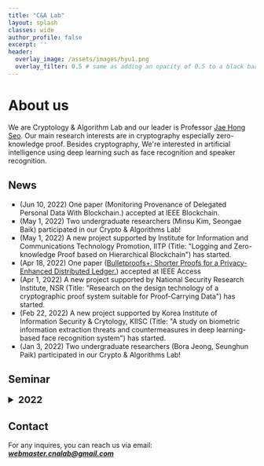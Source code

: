 ```yaml
---
title: "C&A Lab"
layout: splash
classes: wide
author_profile: false
excerpt: ''
header:
  overlay_image: /assets/images/hyu1.png
  overlay_filter: 0.5 # same as adding an opacity of 0.5 to a black background
---
```


# About us

We are Cryptology & Algorithm Lab and our leader is Professor [Jae Hong Seo](https://sites.google.com/site/jhsbhs/). Our main research interests are in cryptography especially zero-knowledge proof. Besides cryptography, We're interested in artificial intelligence using deep learning such as face recognition and speaker recognition.

## News

<ul type="square">  
    <li>
        (Jun 10, 2022) One paper (Monitoring Provenance of Delegated Personal Data With Blockchain.) accepted at IEEE Blockchain.
    </li>
    <li>
        (May 1, 2022) Two undergraduate researchers (Minsu Kim, Seongae Baik) participated in our Crypto & Algorithms Lab!
    </li>
    <li>
        (May 1, 2022) A new project supported by Institute for Information and Communications Technology Promotion, IITP (Title: "Logging and Zero-knowledge Proof based on Hierarchical Blockchain") has started.
    </li>
    <li>
        (Apr 18, 2022) One paper (<A href="https://ieeexplore.ieee.org/document/9758733">Bulletproofs+: Shorter Proofs for a Privacy-Enhanced Distributed Ledger.</A>) accepted at IEEE Access
    </li>
    <li>
        (Apr 1, 2022) A new project supported by National Security Research Institute, NSR (Title: "Research on the design technology of a cryptographic proof system suitable for Proof-Carrying Data") has started.
    </li>  
    <li>
        (Feb 22, 2022) A new project supported by Korea Institute of Information Security & Crytology, KIISC (Title: "A study on biometric information extraction threats and countermeasures in deep learning-based face recognition system") has started.
    </li>
    <li>
        (Jan 3, 2022) Two undergraduate researchers (Bora Jeong, Seunghun Paik) participated in our Crypto & Algorithms Lab!
    </li>
   
</ul>    

## Seminar

<details>
    <summary style="font-size:1.2rem; font-weight:bold;">
        2022
    </summary>
        <style type="text/css">
  .tg  {border:none;border-collapse:collapse;border-spacing:0;}
  .tg td{border-style:solid;border-width:0px;font-family:Arial, sans-serif;font-size:14px;overflow:hidden;
    padding:10px 5px;word-break:normal;}
  .tg th{border-style:solid;border-width:0px;font-family:Arial, sans-serif;font-size:14px;font-weight:normal;
    overflow:hidden;padding:10px 5px;word-break:normal;}
  .tg .tg-djqc{background-color:#FFF;color:#000000;text-align:center;vertical-align:top}
  .tg .tg-7un6{background-color:#ffffff;color:#000000;text-align:center;vertical-align:top}
  .tg .tg-x5q1{background-color:#ffffff;border-color:inherit;color:#000000;text-align:center;vertical-align:middle}
  .tg .tg-af47{background-color:#ffffff;border-color:inherit;color:#000000;text-align:center;vertical-align:top}
  .tg .tg-sp3z{background-color:#ffffff;border-color:inherit;color:#000000;font-family:"Arial Black", Gadget, sans-serif !important;
    text-align:center;vertical-align:top}
  .tg .tg-hle0{background-color:#ffffff;border-color:inherit;color:#000000;font-weight:bold;text-align:center;vertical-align:top}
  .tg .tg-scrz{background-color:#ffffff;color:#000000;font-weight:bold;text-align:center;vertical-align:top}
  .tg .tg-p7cy{background-color:#ffffff;color:#000000;text-align:center;vertical-align:middle}
  </style>
  <table class="tg" style="undefined;table-layout: fixed; width: 1043px">
  <colgroup>
  <col style="width: 82.009434px">
  <col style="width: 100.009434px">
  <col style="width: 82.009434px">
  <col style="width: 101.009434px">
  <col style="width: 678.009434px">
  </colgroup>
  <thead>
    <tr>
      <th class="tg-sp3z" colspan="5">Seminar Schedule</th>
    </tr>
  </thead>
  <tbody>
    <tr>
      <td class="tg-hle0">Date</td>
      <td class="tg-hle0">Time</td>
      <td class="tg-scrz">Place</td>
      <td class="tg-hle0">Presenter</td>
      <td class="tg-hle0">Topic</td>
    </tr>
    <tr>
      <td class="tg-x5q1" rowspan="3">1/7</td>
      <td class="tg-x5q1" rowspan="3">10:00 AM</td>
      <td class="tg-p7cy" rowspan="3">701</td>
      <td class="tg-x5q1" rowspan="3">Bora</td>
      <td class="tg-af47">Attention is All You Need</td>
    </tr>
    <tr>
      <td class="tg-7un6">An Image is Worth 16x16 Words: Transformers for Image Recognition at Scale</td>
    </tr>
    <tr>
      <td class="tg-7un6">CoAtNet: Marrying Convolution and Attention for All Data Sizes</td>
    </tr>
    <tr>
      <td class="tg-af47">1/11</td>
      <td class="tg-af47">11:00 AM</td>
      <td class="tg-7un6">Zoom</td>
      <td class="tg-af47">Sunpill</td>
      <td class="tg-af47">Incrementally Verifiable Computation</td>
    </tr>
    <tr>
      <td class="tg-x5q1" rowspan="3">1/13</td>
      <td class="tg-x5q1" rowspan="3">10:00 AM</td>
      <td class="tg-p7cy" rowspan="3">701</td>
      <td class="tg-x5q1" rowspan="3">Chanwoo</td>
      <td class="tg-af47">Who is Real Bob? Adversarial Attacks on Speaker Recognition Systems</td>
    </tr>
    <tr>
      <td class="tg-7un6">Darker than Black-Box: Face Reconstruction from Similarity Queries</td>
    </tr>
    <tr>
      <td class="tg-7un6">IronMask: Modular Architecture for Protecting Deep Face Template</td>
    </tr>
    <tr>
      <td class="tg-af47">1/20</td>
      <td class="tg-af47">10:00 AM</td>
      <td class="tg-djqc">701</td>
      <td class="tg-af47">Dongsu</td>
      <td class="tg-af47">PlexNet: An Ensemble of Deep Neural Networks for Biometric Template Protection</td>
    </tr>
    <tr>
      <td class="tg-af47">1/24</td>
      <td class="tg-af47">11:00 AM</td>
      <td class="tg-djqc">Zoom</td>
      <td class="tg-af47">Hyeonbum</td>
      <td class="tg-x5q1">Bulletproofs: Short Proofs for Confidential Transactions and More</td>
    </tr>
    <tr>
      <td class="tg-af47">1/27</td>
      <td class="tg-af47">10:00 AM</td>
      <td class="tg-djqc">701</td>
      <td class="tg-af47">Bora</td>
      <td class="tg-af47">Secure Triplet Loss: Achieving Cancelability and Non-Linkability in End-to-End Deep Biometrics</td>
    </tr>
    <tr>
      <td class="tg-af47">2/3</td>
      <td class="tg-af47">10:00 AM</td>
      <td class="tg-djqc">701</td>
      <td class="tg-af47">Chanwoo</td>
      <td class="tg-af47">Deep Index-of-Maximum Hashing for Face Template Protection</td>
    </tr>
    <tr>
      <td class="tg-af47">2/10</td>
      <td class="tg-af47">10:00 AM</td>
      <td class="tg-djqc">701</td>
      <td class="tg-af47">Seunghun</td>
      <td class="tg-af47">Secure Chaff-less Fuzzy Vault for Face Identification Systems</td>
    </tr>
  </tbody>
  </table>    
</details>        


## Contact

For any inquires, you can reach us via email: **_[webmaster.cnalab@gmail.com](mailto:webmaster.cnalab@gmail.com)_**

<div class='mo'><body><script type="text/javascript" src="//rf.revolvermaps.com/0/0/8.js?i=5ajg80tj06y&amp;m=0&amp;c=ff0000&amp;cr1=ffffff&amp;f=arial&amp;l=33" async="async"></script></body>
 </div>

<div class='pc'><body><script type="text/javascript" src="//rf.revolvermaps.com/0/0/8.js?i=5ajg80tj06y&amp;m=0&amp;c=ff0000&amp;cr1=ffffff&amp;f=arial&amp;l=33" async="async"></script></body>
 </div>

<script>

var ratio = window.devicePixelRatio,

     mo = document.querySelector('.mo'),

     pc = document.querySelector('.pc');

     

console.log(ratio);

if(ratio >= 2) {

  pc.style.display = 'none';

} else {

  mo.style.display = 'none';

}

</script>

